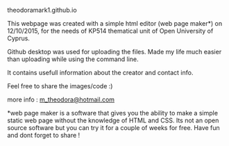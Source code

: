 theodoramark1.github.io

This webpage was created with a simple html editor (web page maker*) on 12/10/2015, for the needs of KP514 thematical unit of Open University of Cyprus.

Github desktop was used for uploading the files. Made my life much easier than uploading while using the command line.

It contains usefull information about the creator and contact info.

Feel free to share the images/code :)

more info : m_theodora@hotmail.com

*web page maker is a software that gives you the ability to make a simple static web page without 
the knowledge of HTML and CSS. Its not an open source software but you can try it for a couple of weeks for free. 
Have fun and dont forget to share !
